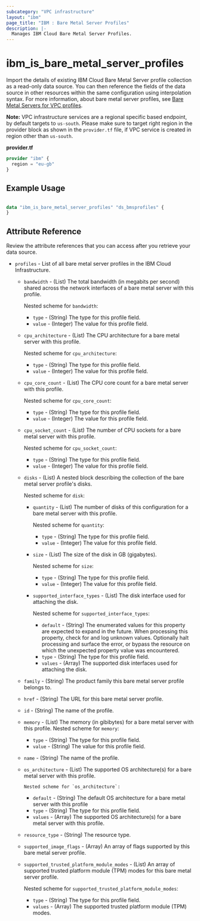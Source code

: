 ```yaml
---
subcategory: "VPC infrastructure"
layout: "ibm"
page_title: "IBM : Bare Metal Server Profiles"
description: |-
  Manages IBM Cloud Bare Metal Server Profiles.
---
```


# ibm\_is_bare_metal_server_profiles

Import the details of existing IBM Cloud Bare Metal Server profile collection as a read-only data source. You can then reference the fields of the data source in other resources within the same configuration using interpolation syntax. For more information, about bare metal server profiles, see [Bare Metal Servers for VPC profiles](https://cloud.ibm.com/docs/vpc?topic=vpc-bare-metal-servers-profile).

**Note:** 
VPC infrastructure services are a regional specific based endpoint, by default targets to `us-south`. Please make sure to target right region in the provider block as shown in the `provider.tf` file, if VPC service is created in region other than `us-south`.

**provider.tf**

```terraform
provider "ibm" {
  region = "eu-gb"
}
```

## Example Usage

```terraform

data "ibm_is_bare_metal_server_profiles" "ds_bmsprofiles" {
}

```

## Attribute Reference

Review the attribute references that you can access after you retrieve your data source. 

- `profiles` - List of all bare metal server profiles in the IBM Cloud Infrastructure.
  - `bandwidth` - (List) The total bandwidth (in megabits per second) shared across the network interfaces of a bare metal server with this profile.
    
      Nested scheme for `bandwidth`:
      - `type` - (String) The type for this profile field.
      - `value` - (Integer) The value for this profile field.
  - `cpu_architecture` - (List) The CPU architecture for a bare metal server with this profile.
    
      Nested scheme for `cpu_architecture`:
      - `type` - (String) The type for this profile field.
      - `value` - (Integer) The value for this profile field.
  - `cpu_core_count` - (List) The CPU core count for a bare metal server with this profile.
    
      Nested scheme for `cpu_core_count`:
      - `type` - (String) The type for this profile field.
      - `value` - (Integer) The value for this profile field.
  - `cpu_socket_count` - (List) The number of CPU sockets for a bare metal server with this profile.
    
      Nested scheme for `cpu_socket_count`:
      - `type` - (String) The type for this profile field.
      - `value` - (Integer) The value for this profile field.
  - `disks` - (List) A nested block describing the collection of the bare metal server profile's disks.
    
      Nested scheme for `disk`:
      - `quantity` - (List) The number of disks of this configuration for a bare metal server with this profile.

          Nested scheme for `quantity`:
          - `type` - (String) The type for this profile field.
          - `value` - (Integer) The value for this profile field.

      - `size` - (List) The size of the disk in GB (gigabytes).

          Nested scheme for `size`:
          - `type` - (String) The type for this profile field.
          - `value` - (Integer) The value for this profile field.
      - `supported_interface_types` - (List) The disk interface used for attaching the disk.
        
          Nested scheme for `supported_interface_types`:
          - `default` - (String) The enumerated values for this property are expected to expand in the future. When processing this property, check for and log unknown values. Optionally halt processing and surface the error, or bypass the resource on which the unexpected property value was encountered.
          - `type` - (String) The type for this profile field.
          - `values` - (Array) The supported disk interfaces used for attaching the disk.
  - `family` - (String) The product family this bare metal server profile belongs to.
  - `href` - (String) The URL for this bare metal server profile.
  - `id` - (String) The name of the profile.
  - `memory` - (List) The memory (in gibibytes) for a bare metal server with this profile.
        Nested scheme for `memory`:
      - `type` - (String) The type for this profile field.
      - `value` - (String) The value for this profile field.
  - `name` - (String) The name of the profile.
  - `os_architecture` - (List) The supported OS architecture(s) for a bare metal server with this profile.

        Nested scheme for `os_architecture`:
      - `default` - (String) The default OS architecture for a bare metal server with this profile
      - `type` - (String) The type for this profile field.
      - `values` - (Array) The supported OS architecture(s) for a bare metal server with this profile.
  - `resource_type` - (String) The resource type.
  - `supported_image_flags` - (Array) An array of flags supported by this bare metal server profile.
  - `supported_trusted_platform_module_modes` - (List) An array of supported trusted platform module (TPM) modes for this bare metal server profile.

      Nested scheme for `supported_trusted_platform_module_modes`:
      - `type` - (String) The type for this profile field.
      - `values` - (Array) The supported trusted platform module (TPM) modes.
